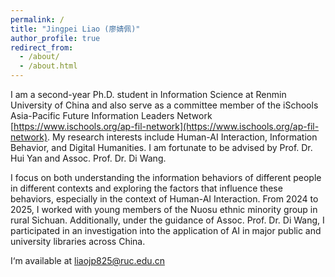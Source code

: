 ```yaml
---
permalink: /
title: "Jingpei Liao (廖婧佩)"
author_profile: true
redirect_from: 
  - /about/
  - /about.html
---
```


I am a second-year Ph.D. student in Information Science at Renmin University of China and also serve as a committee member of the iSchools Asia-Pacific Future Information Leaders Network [https://www.ischools.org/ap-fil-network](https://www.ischools.org/ap-fil-network). My research interests include Human-AI Interaction, Information Behavior, and Digital Humanities. I am fortunate to be advised by Prof. Dr. Hui Yan and Assoc. Prof. Dr. Di Wang.

I focus on both understanding the information behaviors of different people in different contexts and exploring the factors that influence these behaviors, especially in the context of Human-AI Interaction. From 2024 to 2025, I worked with young members of the Nuosu ethnic minority group in rural Sichuan. Additionally, under the guidance of Assoc. Prof. Dr. Di Wang, I participated in an investigation into the application of AI in major public and university libraries across China.

I‘m available at liaojp825@ruc.edu.cn
